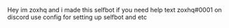 Hey im zoxhq and i made this selfbot if you need help text zoxhq#0001 on discord
use config for setting up selfbot and etc
